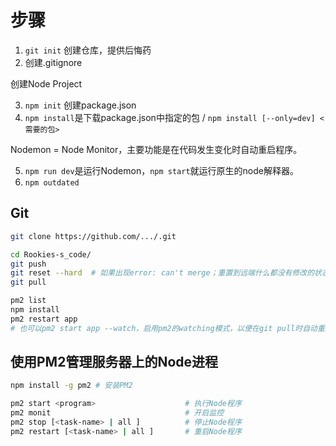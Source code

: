 # 步骤

1. `git init`  创建仓库，提供后悔药
2. 创建.gitignore 

创建Node Project

3. `npm init`  创建package.json
4. `npm install`是下载package.json中指定的包 / `npm install [--only=dev] <需要的包>`

Nodemon = Node Monitor，主要功能是在代码发生变化时自动重启程序。

5. `npm run dev`是运行Nodemon，`npm start`就运行原生的node解释器。
6. `npm outdated`

## Git

```sh
git clone https://github.com/.../.git

cd Rookies-s_code/
git push
git reset --hard  # 如果出现error: can't merge；重置到远端什么都没有修改的状态
git pull

pm2 list
npm install
pm2 restart app
# 也可以pm2 start app --watch，启用pm2的watching模式，以便在git pull时自动重启app。
```

## 使用PM2管理服务器上的Node进程

```sh
npm install -g pm2 # 安装PM2

pm2 start <program>                    # 执行Node程序
pm2 monit                              # 开启监控
pm2 stop [<task-name> | all ]          # 停止Node程序
pm2 restart [<task-name> | all ]       # 重启Node程序
```
